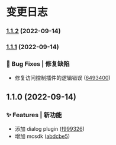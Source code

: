 # 变更日志
### [1.1.2](https://github.com/JL-Code/npmjs-package/compare/v1.1.1...v1.1.2) (2022-09-14)

### [1.1.1](https://github.com/JL-Code/npmjs-package/compare/v1.1.0...v1.1.1) (2022-09-14)


### 🐛 Bug Fixes | 修复缺陷

* 修复访问控制插件的逻辑错误 ([6493400](https://github.com/JL-Code/npmjs-package/commit/6493400dd83c2aff80df10ddad3df8408c60e9be))

## 1.1.0 (2022-09-14)


### ✨ Features | 新功能

* 添加 dialog plugin ([f999326](https://github.com/JL-Code/npmjs-package/commit/f99932658a2a00e40f7f059c6767a710a708b6d4))
* 增加 mcsdk ([abdcbe5](https://github.com/JL-Code/npmjs-package/commit/abdcbe55a736c145beabd9cf04a08b819538a457))
